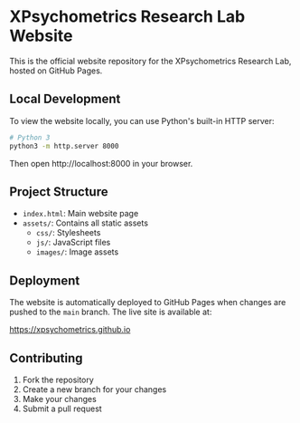 # XPsychometrics Research Lab Website

This is the official website repository for the XPsychometrics Research Lab, hosted on GitHub Pages.

## Local Development

To view the website locally, you can use Python's built-in HTTP server:

```bash
# Python 3
python3 -m http.server 8000
```

Then open http://localhost:8000 in your browser.

## Project Structure

- `index.html`: Main website page
- `assets/`: Contains all static assets
  - `css/`: Stylesheets
  - `js/`: JavaScript files
  - `images/`: Image assets

## Deployment

The website is automatically deployed to GitHub Pages when changes are pushed to the `main` branch. The live site is available at:

https://xpsychometrics.github.io

## Contributing

1. Fork the repository
2. Create a new branch for your changes
3. Make your changes
4. Submit a pull request
